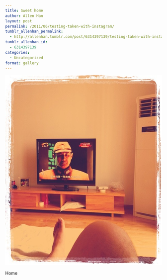```yaml
---
title: Sweet home
author: Allen Han
layout: post
permalink: /2011/06/testing-taken-with-instagram/
tumblr_allenhan_permalink:
  - http://allenhan.tumblr.com/post/6314397139/testing-taken-with-instagram
tumblr_allenhan_id:
  - 6314397139
categories:
  - Uncategorized
format: gallery
---
```

[<img class="alignnone size-full wp-image-520" alt="tumblr_lmgpb4I5rU1qzkacto1_" src="/images/uploads/2013/03/tumblr_lmgpb4I5rU1qzkacto1_.jpg" width="612" height="612" />][1]

Home

 [1]: /images/uploads/2013/03/tumblr_lmgpb4I5rU1qzkacto1_.jpg
